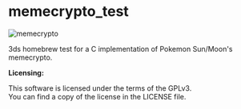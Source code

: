# memecrypto_test

![memecrypto](http://i.imgur.com/s1lVrnG.png)

3ds homebrew test for a C implementation of Pokemon Sun/Moon's memecrypto.

**Licensing:**

This software is licensed under the terms of the GPLv3.  
You can find a copy of the license in the LICENSE file.
